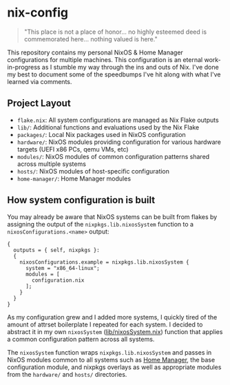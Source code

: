 # nix-config

> "This place is not a place of honor... no highly esteemed deed is commemorated here... nothing valued is here."

 This repository contains my personal NixOS & Home Manager configurations for multiple machines. This configuration
is an eternal work-in-progress as I stumble my way through the ins and outs of Nix. I've done my best to document
some of the speedbumps I've hit along with what I've learned via comments.

## Project Layout

- `flake.nix`: All system configurations are managed as Nix Flake outputs
- `lib/`: Additional functions and evaluations used by the Nix Flake  
- `packages/`: Local Nix packages used in NixOS configuration 
- `hardware/`: NixOS modules providing configuration for various hardware targets (UEFI x86 PCs, qemu VMs, etc)
- `modules/`: NixOS modules of common configuration patterns shared across multiple systems
- `hosts/`: NixOS modules of host-specific configuration
- `home-manager/`: Home Manager modules

## How system configuration is built 

 You may already be aware that NixOS systems can be built from flakes by assigning the output of the `nixpkgs.lib.nixosSystem` function to a `nixosConfigurations.<name>` output:

```
{
  outputs = { self, nixpkgs }:
  {
    nixosConfigurations.example = nixpkgs.lib.nixosSystem {
      system = "x86_64-linux";
      modules = [
        configuration.nix
      ];
    }
  }
}
```

 As my configuration grew and I added more systems, I quickly tired of the amount of attrset boilerplate I repeated for each system. I decided to abstract it in my own `nixosSystem` ([lib/nixosSystem.nix](lib/nixosSystem.nix)) function that applies a common configuration pattern across all systems. 

 The `nixosSystem` function wraps `nixpkgs.lib.nixosSystem` and passes in NixOS modules common to all systems such as [Home Manager](https://github.com/nix-community/home-manager), the base configuration module, and nixpkgs overlays as well as appropriate modules from the `hardware/` and `hosts/` directories.

